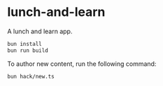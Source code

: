 # lunch-and-learn

A lunch and learn app.

```bash
bun install
bun run build
```

To author new content, run the following command:

```bash
bun hack/new.ts
```
